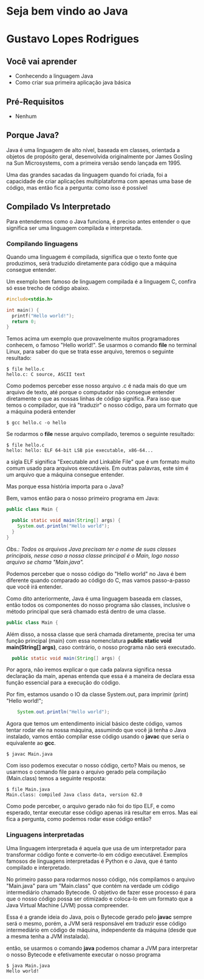 # Seja bem vindo ao Java

# Gustavo Lopes Rodrigues

## Você vai aprender

- Conhecendo a linguagem Java
- Como criar sua primeira aplicação java básica

## Pré-Requisitos

- Nenhum

## Porque Java?

Java é uma linguagem de alto nível, baseada em classes, orientada a objetos de propósito geral, desenvolvida originalmente por James Gosling na Sun Microsystems, com a primeira versão sendo lançada em 1995.

Uma das grandes sacadas da linguagem quando foi criada, foi a capacidade de criar aplicações multiplataforma com apenas uma base de código, mas então fica a pergunta: como isso é possível

## Compilado Vs Interpretado

Para entendermos como o Java funciona, é preciso antes entender o que significa ser uma linguagem compilada e interpretada. 

### Compilando linguagens

Quando uma linguagem é compilada, significa que o texto fonte que produzimos, será traduzido diretamente para código que a máquina consegue entender.

Um exemplo bem famoso de linguagem compilada é a linguagem C, confira só esse trecho de código abaixo.

```c
#include<stdio.h>

int main() {
  printf("Hello world!");
  return 0;
}
```

Temos acima um exemplo que provavelmente muitos programadores conhecem, o famoso "Hello world!". Se usarmos o comando **file** no terminal Linux, para saber do que se trata
esse arquivo, teremos o seguinte resultado:
``` 
$ file hello.c
hello.c: C source, ASCII text
``` 
Como podemos perceber esse nosso arquivo .c é nada mais do que um arquivo de texto, até porque o computador não consegue entender diretamente o que as nossas linhas de código
significa. Para isso que temos o compilador, que irá "traduzir" o nosso código, para um formato que a máquina poderá entender

```
$ gcc hello.c -o hello
``` 

Se rodarmos o **file** nesse arquivo compilado, teremos o seguinte resultado:
``` 
$ file hello.c
hello: hello: ELF 64-bit LSB pie executable, x86-64...
``` 

a sigla ELF significa "Executable and Linkable File" que é um formato muito comum usado para arquivos executáveis. Em outras palavras, este sim é um arquivo que a máquina consegue entender.

Mas porque essa história importa para o Java?

Bem, vamos então para o nosso primeiro programa em Java:

```java
public class Main {

  public static void main(String[] args) {
    System.out.println("Hello world");
  }
}
```
*Obs.: Todos os arquivos Java precisam ter o nome de suas classes principais, nesse caso a nossa classe principal é o Main, logo nosso arquivo se chama "Main.java".*

Podemos perceber que o nosso código do "Hello world" no Java é bem diferente quando comparado ao código do C, mas vamos passo-a-passo que você irá entender.

Como dito anteriormente, Java é uma linguagem baseada em classes, então todos os componentes do nosso programa são classes, inclusive o método principal que será chamado
está dentro de uma classe.
```java
public class Main {
```

Além disso, a nossa classe que será chamada diretamente, precisa ter uma função principal (main) com essa nomenclatura **public static void main(String[] args)**, caso contrário, o nosso programa não será executado.
```java
  public static void main(String[] args) {
```

Por agora, não iremos explicar o que cada palavra significa nessa declaração da main, apenas entenda que essa é a maneira de declara essa função essencial para a execução do código.

Por fim, estamos usando o IO da classe System.out, para imprimir (print) "Hello world!";
```java
    System.out.println("Hello world");
```

Agora que temos um entendimento inicial básico deste código, vamos tentar rodar ele na nossa máquina, assumindo que você já tenha o Java instalado, vamos então compilar 
esse código usando o **javac** que seria o equivalente ao **gcc**.

``` 
$ javac Main.java
``` 
Com isso podemos executar o nosso código, certo? Mais ou menos, se usarmos o comando file para o arquivo gerado pela compilação (Main.class) temos a seguinte resposta:

``` 
$ file Main.java
Main.class: compiled Java class data, version 62.0
``` 

Como pode perceber, o arquivo gerado não foi do tipo ELF, e como esperado, tentar executar esse código apenas irá resultar em erros. Mas eai fica a pergunta, como podemos rodar esse código então? 

### Linguagens interpretadas

Uma linguagem interpretada é aquela que usa de um interpretador para transformar código fonte e converte-lo em código executável. Exemplos famosos de linguagens interpretadas é Python e o Java, que é tanto compilado e interpretado. 

No primeiro passo para rodarmos nosso código, nós compilamos o arquivo "Main.java" para um "Main.class" que contém na verdade um código intermediário chamado Bytecode. O objetivo de fazer 
esse processo é para que o nosso código possa ser otimizado e coloca-lo em um formato que a Java Virtual Machine (JVM) possa compreender.

Essa é a grande ideia do Java, pois o Bytecode gerado pelo **javac** sempre será o mesmo, porém, a JVM será responsável em traduzir esse código intermediário em código de máquina, independente da máquina (desde que a mesma tenha a JVM instalada).

então, se usarmos o comando **java** podemos chamar a JVM para interpretar o nosso Bytecode e efetivamente executar o nosso programa

``` 
$ java Main.java
Hello world!
``` 

